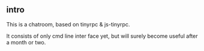 
intro
-----

This is a chatroom, based on tinyrpc & js-tinyrpc.

It consists of only cmd line inter face yet, but will surely become useful after a month or two.


